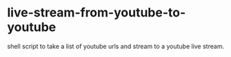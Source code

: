 # live-stream-from-youtube-to-youtube
shell script to take a list of youtube urls and stream to a youtube live stream.
